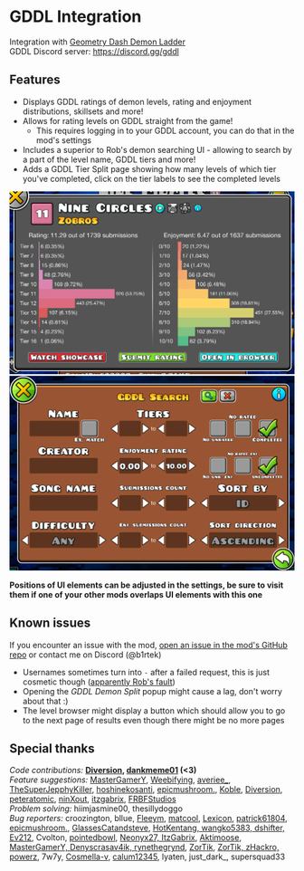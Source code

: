 # <cr> GDDL Integration </c>
Integration with [Geometry Dash Demon Ladder](https://gdladder.com/)  
GDDL Discord server: https://discord.gg/gddl

## Features
- Displays <cr>GDDL ratings</c> of demon levels, rating and enjoyment distributions, skillsets and more!
- Allows for rating levels on GDDL straight from the game!
  - This requires logging in to your GDDL account, you can do that in the mod's settings
- Includes a <cy>superior to Rob's</c> demon searching UI - allowing to search by a part of the level name, GDDL tiers <co>and more!</c>
- Adds a <cr>GDDL Tier Split</c> page showing how many levels of which tier you've completed, click on the tier labels to see the completed levels

![Example of the new GDDL popup menu with spreads etc](resources/gddlpopup.png)
![Example of the full search menu](resources/search.png)

**<cy>Positions of UI elements can be adjusted in the settings, be sure to visit them if one of your other mods overlaps UI elements with this one</c>**

## Known issues
If you encounter an <cy>issue</c> with the mod, [open an issue in the mod's GitHub repo](https://github.com/B1rtek/Geode-GDDLIntegration/issues/new/choose) or contact me on Discord (<cb>@b1rtek</c>)
- <cy>Usernames</c> sometimes turn into <cy>`-`</c> after a <cr>failed</c> request, this is just cosmetic though ([apparently Rob's fault](https://github.com/geode-sdk/indexer/issues/557#issuecomment-1913375319))
- Opening the *GDDL Demon Split* popup <co>might</c> cause a lag, don't worry about that :)
- The level browser <co>might</c> display a button which should allow you to go to the next page of results even though there might be no more pages

## Special thanks

<cb>*Code contributions:*</c> <cy>**[Diversion](https://github.com/B1rtek/Geode-GDDLIntegration/pull/3), [dankmeme01](https://github.com/dankmeme01) (<3)**</c>  
<cg>*Feature suggestions:*</c> <cy>[MasterGamerY](https://github.com/B1rtek/Geode-GDDLIntegration/issues/1), [Weebifying](https://github.com/B1rtek/Geode-GDDLIntegration/pull/2), [averiee_](https://github.com/B1rtek/Geode-GDDLIntegration/milestone/4), [TheSuperJepphyKiller](https://github.com/B1rtek/Geode-GDDLIntegration/issues/6), [hoshinekosanti](https://github.com/B1rtek/Geode-GDDLIntegration/issues/11),  [epicmushroom.](https://github.com/B1rtek/Geode-GDDLIntegration/issues/15), [Koble](https://github.com/B1rtek/Geode-GDDLIntegration/issues/21), [Diversion](https://github.com/B1rtek/Geode-GDDLIntegration/issues/25), [peteratomic](https://github.com/B1rtek/Geode-GDDLIntegration/issues/34), [ninXout](https://github.com/B1rtek/Geode-GDDLIntegration/pull/61), [itzgabrix](https://github.com/B1rtek/Geode-GDDLIntegration/issues/45), [FRBFStudios](https://github.com/B1rtek/Geode-GDDLIntegration/issues/74)</c>  
<cy>*Problem solving:*</c> <cy>hiimjasmine00, thesillydoggo</c>  
<cr>*Bug reporters:*</c> <cy>croozington, bllue, [Fleeym](https://github.com/geode-sdk/indexer/issues/557#issuecomment-1913780380), [matcool](https://github.com/geode-sdk/indexer/issues/557#issuecomment-1913780699), [Lexicon](https://github.com/B1rtek/Geode-GDDLIntegration/issues/7), [patrick61804](https://github.com/B1rtek/Geode-GDDLIntegration/issues/16), [epicmushroom.](https://github.com/B1rtek/Geode-GDDLIntegration/issues/20), [GlassesCatandsteve](https://github.com/B1rtek/Geode-GDDLIntegration/issues/27), [HotKentang, wangko5383, dshifter, Ev212](https://github.com/B1rtek/Geode-GDDLIntegration/issues/29), Cvolton, [pointedbowl](https://github.com/B1rtek/Geode-GDDLIntegration/issues/33), [Neonyx27, ItzGabrix](https://github.com/B1rtek/Geode-GDDLIntegration/issues/40), [Aktimoose](https://github.com/B1rtek/Geode-GDDLIntegration/issues/46), [MasterGamerY, Denyscrasav4ik, rynethegrynd](https://github.com/B1rtek/Geode-GDDLIntegration/issues/49), [ZorTik](https://github.com/B1rtek/Geode-GDDLIntegration/issues/50), [ZorTik, zHackro, powerz](https://github.com/B1rtek/Geode-GDDLIntegration/issues/58), 7w7y, [Cosmella-v](https://github.com/B1rtek/Geode-GDDLIntegration/issues/75), [calum12345](https://github.com/B1rtek/Geode-GDDLIntegration/issues/80), lyaten, just_dark_, supersquad33</c>
